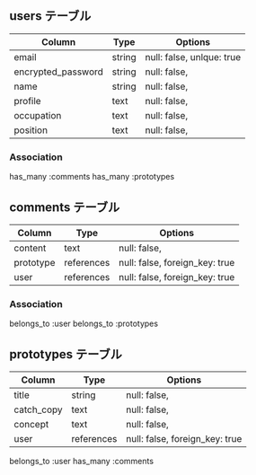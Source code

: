 ## users テーブル

|       Column        | Type      | Options                       |
| ------------------  | --------- | ----------------------------- |
| email               | string    | null: false,    unlque: true  |
| encrypted_password  | string    | null: false,                  |
| name                | string    | null: false,                  |
| profile             | text      | null: false,                  |
| occupation          | text      | null: false,                  |
| position            | text      | null: false,                  |


### Association
has_many :comments
has_many :prototypes



## comments テーブル

|       Column        |     Type      |              Options               |
| ------------------  | ------------- | ---------------------------------- |
| content             | text          | null: false,                       |
| prototype           | references    | null: false,    foreign_key: true  |
| user                | references    | null: false,    foreign_key: true  |


### Association
belongs_to :user
belongs_to :prototypes



## prototypes テーブル

|       Column        |    Type    |             Options                |
| ------------------  | ---------- | ---------------------------------- |
| title               | string     | null: false,                       |
| catch_copy          | text       | null: false,                       |
| concept             | text       | null: false,                       |
| user                | references | null: false,    foreign_key: true  |


belongs_to :user
has_many :comments

